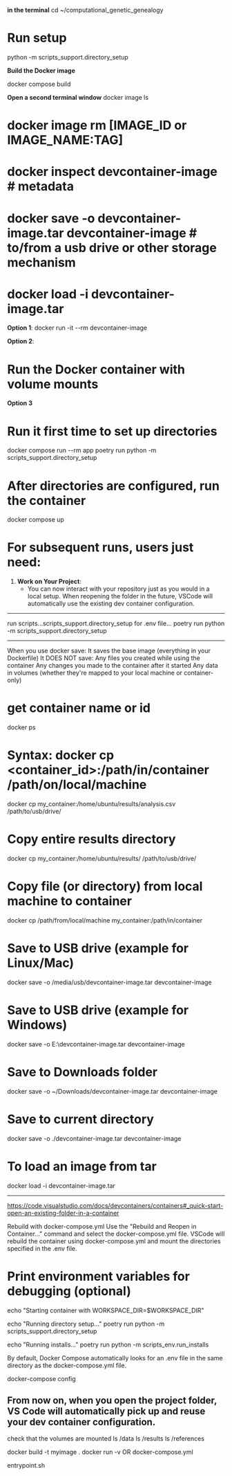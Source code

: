 **in the terminal**
cd ~/computational_genetic_genealogy

# Run setup
python -m scripts_support.directory_setup

**Build the Docker image**
<!-- docker build -t devcontainer-image . -->
docker compose build

**Open a second terminal window**
docker image ls
# docker image rm [IMAGE_ID or IMAGE_NAME:TAG]
# docker inspect devcontainer-image # metadata
# docker save -o devcontainer-image.tar devcontainer-image # to/from a usb drive or other storage mechanism
# docker load -i devcontainer-image.tar


**Option 1**:
docker run -it --rm devcontainer-image

**Option 2**:
# Run the Docker container with volume mounts
<!-- docker run -it --rm \
    -v /path/to/local/data:/data \
    -v /path/to/local/results:/results \
    -v /path/to/local/references:/references \
    devcontainer-image -->

**Option 3**
<!-- docker-compose up -->

# Run it first time to set up directories
docker compose run --rm app poetry run python -m scripts_support.directory_setup

# After directories are configured, run the container
docker compose up

# For subsequent runs, users just need:
<!-- docker compose up -->


1. **Work on Your Project**:
   - You can now interact with your repository just as you would in a local setup. When reopening the folder in the future, VSCode will automatically use the existing dev container configuration.

---

run scripts...scripts_support.directory_setup for .env file...
poetry run python -m scripts_support.directory_setup

---

When you use docker save:
It saves the base image (everything in your Dockerfile)
It DOES NOT save:
Any files you created while using the container
Any changes you made to the container after it started
Any data in volumes (whether they're mapped to your local machine or container-only)

# get container name or id
docker ps

# Syntax: docker cp <container_id>:/path/in/container /path/on/local/machine
docker cp my_container:/home/ubuntu/results/analysis.csv /path/to/usb/drive/

# Copy entire results directory
docker cp my_container:/home/ubuntu/results/ /path/to/usb/drive/

# Copy file (or directory) from local machine to container
docker cp /path/from/local/machine my_container:/path/in/container

# Save to USB drive (example for Linux/Mac)
docker save -o /media/usb/devcontainer-image.tar devcontainer-image

# Save to USB drive (example for Windows)
docker save -o E:\devcontainer-image.tar devcontainer-image

# Save to Downloads folder
docker save -o ~/Downloads/devcontainer-image.tar devcontainer-image

# Save to current directory
docker save -o ./devcontainer-image.tar devcontainer-image

# To load an image from tar
docker load -i devcontainer-image.tar

---
 https://code.visualstudio.com/docs/devcontainers/containers#_quick-start-open-an-existing-folder-in-a-container


Rebuild with docker-compose.yml
Use the "Rebuild and Reopen in Container..." command and select the docker-compose.yml file.
VSCode will rebuild the container using docker-compose.yml and mount the directories specified in the .env file.

# Print environment variables for debugging (optional)
echo "Starting container with WORKSPACE_DIR=$WORKSPACE_DIR"

echo "Running directory setup..."
poetry run python -m scripts_support.directory_setup

echo "Running installs..."
poetry run python -m scripts_env.run_installs

By default, Docker Compose automatically looks for an .env file in the same directory as the docker-compose.yml file.

docker-compose config

From now on, when you open the project folder, VS Code will automatically pick up and reuse your dev container configuration.
---

check that the volumes are mounted
ls /data
ls /results
ls /references




docker build -t myimage .
docker run -v OR docker-compose.yml


  
entrypoint.sh